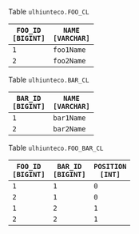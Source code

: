 Table <code>ulhiunteco.FOO_CL</code><table><thead><tr><th><code>FOO_ID [BIGINT]</code></th><th><code>NAME [VARCHAR]</code></th></tr></thead><tbody><tr><td><code>1</code></td><td><code>foo1Name</code></td></tr><tr><td><code>2</code></td><td><code>foo2Name</code></td></tr></tbody></table>
Table <code>ulhiunteco.BAR_CL</code><table><thead><tr><th><code>BAR_ID [BIGINT]</code></th><th><code>NAME [VARCHAR]</code></th></tr></thead><tbody><tr><td><code>1</code></td><td><code>bar1Name</code></td></tr><tr><td><code>2</code></td><td><code>bar2Name</code></td></tr></tbody></table>
Table <code>ulhiunteco.FOO_BAR_CL</code><table><thead><tr><th><code>FOO_ID [BIGINT]</code></th><th><code>BAR_ID [BIGINT]</code></th><th><code>POSITION [INT]</code></th></tr></thead><tbody><tr><td><code>1</code></td><td><code>1</code></td><td><code>0</code></td></tr><tr><td><code>2</code></td><td><code>1</code></td><td><code>0</code></td></tr><tr><td><code>1</code></td><td><code>2</code></td><td><code>1</code></td></tr><tr><td><code>2</code></td><td><code>2</code></td><td><code>1</code></td></tr></tbody></table>
